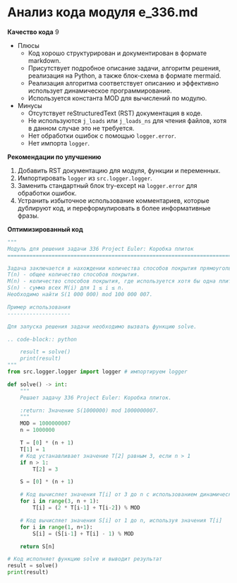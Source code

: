 # Анализ кода модуля e_336.md

**Качество кода**
9
-  Плюсы
    - Код хорошо структурирован и документирован в формате markdown.
    - Присутствует подробное описание задачи, алгоритм решения, реализация на Python, а также блок-схема в формате mermaid.
    - Реализация алгоритма соответствует описанию и эффективно использует динамическое программирование.
    - Используется константа MOD для вычислений по модулю.
-  Минусы
    - Отсутствует reStructuredText (RST) документация в коде.
    - Не используются `j_loads` или `j_loads_ns` для чтения файлов, хотя в данном случае это не требуется.
    - Нет обработки ошибок с помощью `logger.error`.
    - Нет импорта `logger`.

**Рекомендации по улучшению**
1.  Добавить RST документацию для модуля, функции и переменных.
2.  Импортировать `logger` из `src.logger.logger`.
3.  Заменить стандартный блок try-except на `logger.error` для обработки ошибок.
4.  Устранить избыточное использование комментариев, которые дублируют код, и переформулировать в более информативные фразы.

**Оптимизированный код**
```python
"""
Модуль для решения задачи 336 Project Euler: Коробка плиток
=========================================================================================

Задача заключается в нахождении количества способов покрытия прямоугольной области 2 x n плитками двух типов: 1x2 и 1x1.
T(n) - общее количество способов покрытия.
M(n) - количество способов покрытия, где используется хотя бы одна плитка 1x2.
S(n) - сумма всех M(i) для 1 ≤ i ≤ n.
Необходимо найти S(1 000 000) mod 100 000 007.

Пример использования
--------------------

Для запуска решения задачи необходимо вызвать функцию solve.

.. code-block:: python

    result = solve()
    print(result)
"""
from src.logger.logger import logger # импортируем logger

def solve() -> int:
    """
    Решает задачу 336 Project Euler: Коробка плиток.

    :return: Значение S(1000000) mod 1000000007.
    """
    MOD = 1000000007
    n = 1000000

    T = [0] * (n + 1)
    T[1] = 1
    # Код устанавливает значение T[2] равным 3, если n > 1
    if n > 1:
        T[2] = 3

    S = [0] * (n + 1)

    # Код вычисляет значения T[i] от 3 до n с использованием динамического программирования
    for i in range(3, n + 1):
        T[i] = (2 * T[i-1] + T[i-2]) % MOD

    # Код вычисляет значения S[i] от 1 до n, используя значения T[i]
    for i in range(1, n+1):
        S[i] = (S[i-1] + T[i] - 1) % MOD

    return S[n]

# Код исполняет функцию solve и выводит результат
result = solve()
print(result)

```